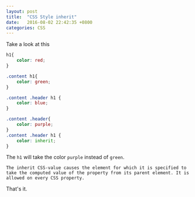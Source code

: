 ```yaml
---
layout: post
title:  "CSS Style inherit"
date:   2016-08-02 22:42:35 +0800
categories: CSS
---
```


Take a look at this

```css
h1{
    color: red;
}

.content h1{
    color: green;
}

.content .header h1 {
    color: blue;
}

.content .header{
    color: purple;
}
.content .header h1 {
    color: inherit;
}

```

The `h1` will take the color `purple` instead of `green`.

    The inherit CSS-value causes the element for which it is specified to take the computed value of the property from its parent element. It is allowed on every CSS property.

That's it.